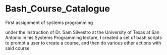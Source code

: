 # Bash_Course_Catalogue
First assignment of systems programming

under the instruction of Dr. Sam Silvestro at the University of Texas at San Antonio in his Systems Programming lecture, I created a set of bash scripts to prompt a user to create a course, and then do various other actions with said course
